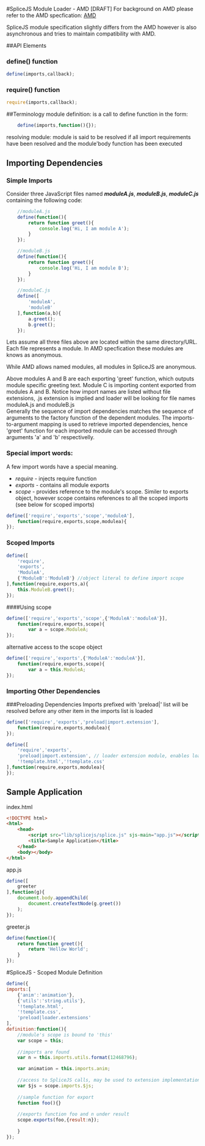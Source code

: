 #SpliceJS Module Loader - AMD [DRAFT]
For background on AMD please refer to the AMD specfication:
[AMD](https://github.com/amdjs/amdjs-api/blob/master/AMD.md)

SpliceJS module specification slightly differs from the AMD however is also asynchronous and tries to maintain compatibility with AMD.

##API Elements 	
### define() function
```javascript
define(imports,callback);
```

### require() function
```javascript
require(imports,callback);
```


##Terminology
module definition:
is a call to define function in the form: 
```javascript
	define(imports,function(){});
```
resolving module:
	module is said to be resolved if all import requirements have been resolved and the module'body function has been executed

## Importing Dependencies
### Simple Imports
Consider three JavaScript files named *__moduleA.js__*, *__moduleB.js__*, *__moduleC.js__* containing the following code:
```javascript
	//moduleA.js
	define(function(){
		return function greet(){
			console.log('Hi, I am module A');
		}
	});
```
```javascript
	//moduleB.js
	define(function(){
		return function greet(){
			console.log('Hi, I am module B');
		}
	});
```


```javascript
	//moduleC.js
	define([
		'moduleA',
		'moduleB'
	],function(a,b){
		a.greet();
		b.greet();
	});
```
Lets assume all three files above are located within the same directory/URL. Each file represents a module. In AMD specfication these modules are knows as anonymous. 

While AMD allows named modules, all modules in SpliceJS are anonymous.

Above modules A and B are each exporting 'greet' function, which outputs module specific greeting text. Module C is importing content exported from modules A and B. Notice how import names are listed without file extensions, .js extension is implied and loader will be looking for file names moduleA.js and moduleB.js  
Generally the sequence of import dependencies matches the sequence of arguments to the factory function of the dependent modules.
The imports-to-argument mapping is used to retrieve imported dependencies, hence 'greet' function for each imported module can be accessed through arguments 'a' and 'b' respectivelly.
### Special import words:
A few import words have a special meaning.
* *require* - injects require function
* *exports* - contains all module exports
* *scope* - provides reference to the module's scope.  Similer to exports object, however scope contains references to all the scoped imports (see below for scoped imports)  

```javascript
define(['require','exports','scope','moduleA'],
	function(require,exports,scope,modulea){
});
```

### Scoped Imports
```javascript
define([
	'require',
	'exports',
	'ModuleA',
	{'ModuleB':'ModuleB'} //object literal to define import scope
],function(require,exports,a){
	this.ModuleB.greet();
});
```
####Using scope
```javascript
define(['require','exports','scope',{'ModuleA':'moduleA'}],
	function(require,exports,scope){
		var a = scope.ModuleA;
});
```
alternative access to the scope object
```javascript
define(['require','exports',{'ModuleA':'moduleA'}],
	function(require,exports,scope){
		var a = this.ModuleA;
});
```


### Importing Other Dependencies


###Preloading Dependencies
Imports prefixed with 'preload|' list will be resolved before any other item in the imports list is loaded
```javascript
define(['require','exports','preload|import.extension'],
	function(require,exports,modulea){
});
```

```javascript
define([
	'require','exports',
	'preload|import.extension', // loader extension module, enables loading .html and .css files
	'!template.html','!template.css'
],function(require,exports,modulea){
});
```

## Sample Application
index.html
```html
<!DOCTYPE html>
<html>
	<head>
		<script src="lib/splicejs/splice.js" sjs-main="app.js"></script>
		<title>Sample Application</title>
	</head>
	<body></body>
</html>
```
app.js
```javascript
define([
	greeter
],function(g){
	document.body.appendChild(
		document.createTextNode(g.greet())
	);
});
```
greeter.js
```javascript
define(function(){
	return function greet(){
		return 'Hellow World';
	}
});
```

#SpliceJS - Scoped Module Definition
```javascript
define({
imports:[
	{'anim':'animation'},
	{'utils':'string.utils'},
	'!template.html',
	'!template.css',
	'preload|loader.extensions'
],
definition:function(){
	//module's scope is bound to 'this'
	var scope = this; 
	
	//imports are found
	var n = this.imports.utils.format(12468796); 

	var animation = this.imports.anim;
	
	//access to SpliceJS calls, may be used to extension implementation
	var $js = scope.imports.$js;
	
	//sample function for export
	function foo(){}
	
	//exports function foo and n under result
	scope.exports(foo,{result:n});
	
	}
});	
```









